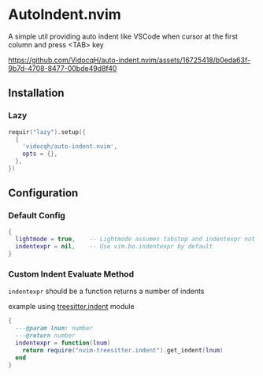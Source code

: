 # AutoIndent.nvim

A simple util providing auto indent like VSCode when cursor at the first column and press \<TAB\> key


https://github.com/VidocqH/auto-indent.nvim/assets/16725418/b0eda63f-9b7d-4708-8477-00bde49d8f40


## Installation

### Lazy

```lua
requir("lazy").setup({
  {
    'vidocqh/auto-indent.nvim',
    opts = {},
  },
})
```

## Configuration

### Default Config

```lua
{
  lightmode = true,    -- Lightmode assumes tabstop and indentexpr not change within buffer's lifetime
  indentexpr = nil,    -- Use vim.bo.indentexpr by default
}
```

### Custom Indent Evaluate Method

`indentexpr` should be a function returns a number of indents

example using [treesitter.indent](https://github.com/nvim-treesitter/nvim-treesitter#indentation) module

```lua
{
  ---@param lnum: number
  ---@return number
  indentexpr = function(lnum)
    return require("nvim-treesitter.indent").get_indent(lnum)
  end
}
```
